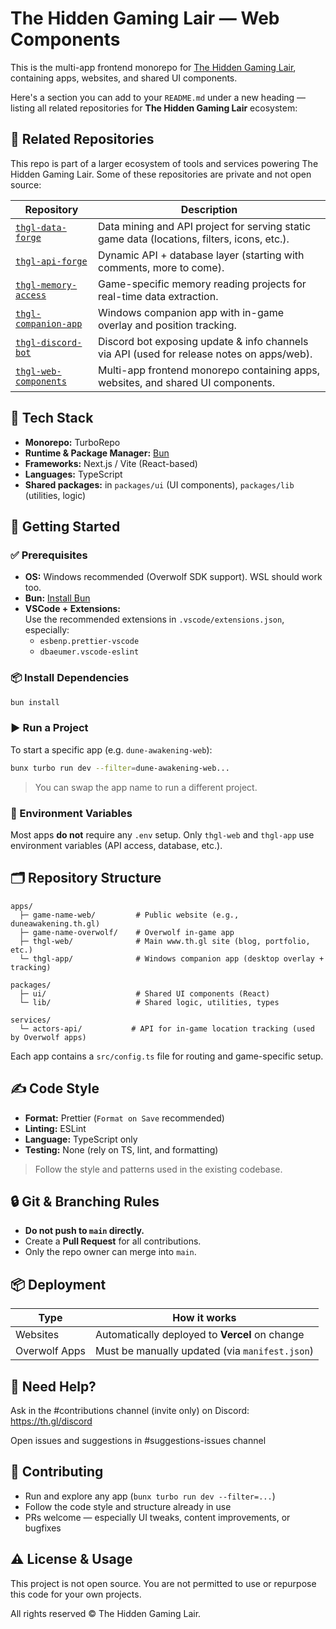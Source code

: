 # The Hidden Gaming Lair — Web Components

This is the multi-app frontend monorepo for [The Hidden Gaming Lair](https://www.th.gl), containing apps, websites, and shared UI components.

Here's a section you can add to your `README.md` under a new heading — listing all related repositories for **The Hidden Gaming Lair** ecosystem:

## 🧩 Related Repositories

This repo is part of a larger ecosystem of tools and services powering The Hidden Gaming Lair. Some of these repositories are private and not open source:

| Repository                                                                            | Description                                                                                 |
| ------------------------------------------------------------------------------------- | ------------------------------------------------------------------------------------------- |
| [`thgl-data-forge`](https://github.com/The-Hidden-Gaming-Lair/thgl-data-forge)        | Data mining and API project for serving static game data (locations, filters, icons, etc.). |
| [`thgl-api-forge`](https://github.com/The-Hidden-Gaming-Lair/thgl-api-forge)          | Dynamic API + database layer (starting with comments, more to come).                        |
| [`thgl-memory-access`](https://github.com/The-Hidden-Gaming-Lair/thgl-memory-access)  | Game-specific memory reading projects for real-time data extraction.                        |
| [`thgl-companion-app`](https://github.com/The-Hidden-Gaming-Lair/thgl-companion-app)  | Windows companion app with in-game overlay and position tracking.                           |
| [`thgl-discord-bot`](https://github.com/The-Hidden-Gaming-Lair/thgl-discord-bot)      | Discord bot exposing update & info channels via API (used for release notes on apps/web).   |
| [`thgl-web-components`](https://github.com/The-Hidden-Gaming-Lair/thgl-companion-app) | Multi-app frontend monorepo containing apps, websites, and shared UI components.            |

## 🧱 Tech Stack

- **Monorepo:** TurboRepo
- **Runtime & Package Manager:** [Bun](https://bun.sh/)
- **Frameworks:** Next.js / Vite (React-based)
- **Languages:** TypeScript
- **Shared packages:** in `packages/ui` (UI components), `packages/lib` (utilities, logic)

## 🚀 Getting Started

### ✅ Prerequisites

- **OS:** Windows recommended (Overwolf SDK support). WSL should work too.
- **Bun:** [Install Bun](https://bun.sh/)
- **VSCode + Extensions:**  
  Use the recommended extensions in `.vscode/extensions.json`, especially:
  - `esbenp.prettier-vscode`
  - `dbaeumer.vscode-eslint`

### 📦 Install Dependencies

```bash
bun install
```

### ▶️ Run a Project

To start a specific app (e.g. `dune-awakening-web`):

```bash
bunx turbo run dev --filter=dune-awakening-web...
```

> You can swap the app name to run a different project.

### 🌱 Environment Variables

Most apps **do not** require any `.env` setup.
Only `thgl-web` and `thgl-app` use environment variables (API access, database, etc.).

## 🗂️ Repository Structure

```
apps/
  ├─ game-name-web/         # Public website (e.g., duneawakening.th.gl)
  ├─ game-name-overwolf/    # Overwolf in-game app
  ├─ thgl-web/              # Main www.th.gl site (blog, portfolio, etc.)
  └─ thgl-app/              # Windows companion app (desktop overlay + tracking)

packages/
  ├─ ui/                    # Shared UI components (React)
  └─ lib/                   # Shared logic, utilities, types

services/
  └─ actors-api/           # API for in-game location tracking (used by Overwolf apps)
```

Each app contains a `src/config.ts` file for routing and game-specific setup.

## ✍️ Code Style

- **Format:** Prettier (`Format on Save` recommended)
- **Linting:** ESLint
- **Language:** TypeScript only
- **Testing:** None (rely on TS, lint, and formatting)

> Follow the style and patterns used in the existing codebase.

## 🔒 Git & Branching Rules

- **Do not push to `main` directly.**
- Create a **Pull Request** for all contributions.
- Only the repo owner can merge into `main`.

## 📦 Deployment

| Type          | How it works                                   |
| ------------- | ---------------------------------------------- |
| Websites      | Automatically deployed to **Vercel** on change |
| Overwolf Apps | Must be manually updated (via `manifest.json`) |

## 🧠 Need Help?

Ask in the #contributions channel (invite only) on Discord: <https://th.gl/discord>

Open issues and suggestions in #suggestions-issues channel

## 🤝 Contributing

- Run and explore any app (`bunx turbo run dev --filter=...`)
- Follow the code style and structure already in use
- PRs welcome — especially UI tweaks, content improvements, or bugfixes

## ⚠️ License & Usage

This project is not open source.
You are not permitted to use or repurpose this code for your own projects.

All rights reserved © The Hidden Gaming Lair.
